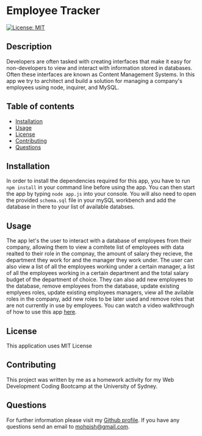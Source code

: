 # Employee Tracker

  [![License: MIT](https://img.shields.io/badge/License-MIT-yellow.svg)](https://github.com/Mohammad-Pishdar/employee_summary_template_engine/blob/master/LICENSE)

  ## Description
  Developers are often tasked with creating interfaces that make it easy for non-developers to view and interact with information stored in databases. Often these interfaces are known as Content Management Systems. In this app we try to architect and build a solution for managing a company's employees using node, inquirer, and MySQL.

  ## Table of contents
  
  * [Installation](#installation)
  * [Usage](#usage)
  * [License](#license)
  * [Contributing](#contributing)
  * [Questions](#questions)
  

  ## Installation

  In order to install the dependencies required for this app, you have to run `npm install` in your command line before using the app. You can then start the app by typing `node app.js` into your console. You will also need to open the provided `schema.sql` file in your mySQL workbench and add the database in there to your list of available databses.

  ## Usage

  The app let's the user to interact with a database of employees from their company, allowing them to view a comltete list of employees with data realted to their role in the compnay, the amount of salary they recieve, the department they work for and the manager they work under. The user can also view a list of all the employees working under a certain manager, a list of all the employees working in a certain department and the total salary budget of the department of choice. They can also add new employees to the database, remove employees from the database, update existing emplyees roles, update existing employees managers, view all the avilable roles in the company, add new roles to be later used and remove roles that are not currently in use by employees. You can watch a video walkthrough of how to use this app [here](https://drive.google.com/file/d/1hmZ664vGQ2R3mS3nWJ3NM98-Ujs5N_wS/view).

  ## License

  This application uses MIT License

  ## Contributing

  This project was written by me as a homework activity for my Web Development Coding Bootcamp at the University of Sydney.

  ## Questions

  For further information please visit my [Github profile](https://github.com/Mohammad-Pishdar). If you have any questions send an email to mohpish@gmail.com.

